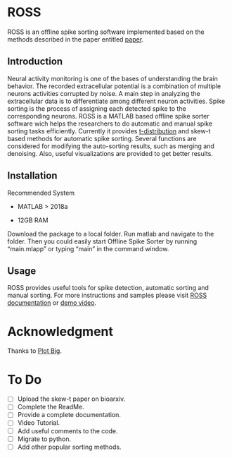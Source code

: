 # ROSS

ROSS is an offline spike sorting software implemented based on the methods described in the paper entitled [paper]().

## Introduction
Neural activity monitoring is one of the bases of understanding the brain behavior. The recorded extracellular potential is a combination of multiple neurons activities corrupted by noise. A main step in analyzing the extracellular data is to differentiate among different neuron activities. Spike sorting is the process of assigning each detected spike to the corresponding neurons.
ROSS is a MATLAB based offline spike sorter software wich helps the researchers to do automatic and manual spike sorting tasks efficiently. Currently it provides [t-distribution](https://www.sciencedirect.com/science/article/pii/S0165027003001201) and skew-t based methods for automatic spike sorting. Several functions are considered for modifying the auto-sorting results, such as merging and denoising. Also, useful visualizations are provided to get better results.

## Installation

Recommended System

- MATLAB > 2018a

- 12GB RAM

Download the package to a local folder. Run matlab and navigate to the folder. Then you could easily start Offline Spike Sorter by running “main.mlapp” or typing “main” in the command window.


## Usage

ROSS provides useful tools for spike detection, automatic sorting and manual sorting. For more instructions and samples please visit [ROSS documentation](https://gitlab.com/dinashi/ross/documentation.pdf) or [demo video]().

# Acknowledgment
Thanks to [Plot Big](https://www.mathworks.com/matlabcentral/fileexchange/40790-plot-big).

# To Do
- [ ] Upload the skew-t paper on bioarxiv.
- [ ] Complete the ReadMe.
- [ ] Provide a complete documentation.
- [ ] Video Tutorial.
- [ ] Add useful comments to the code.
- [ ] Migrate to python.
- [ ] Add other popular sorting methods.
